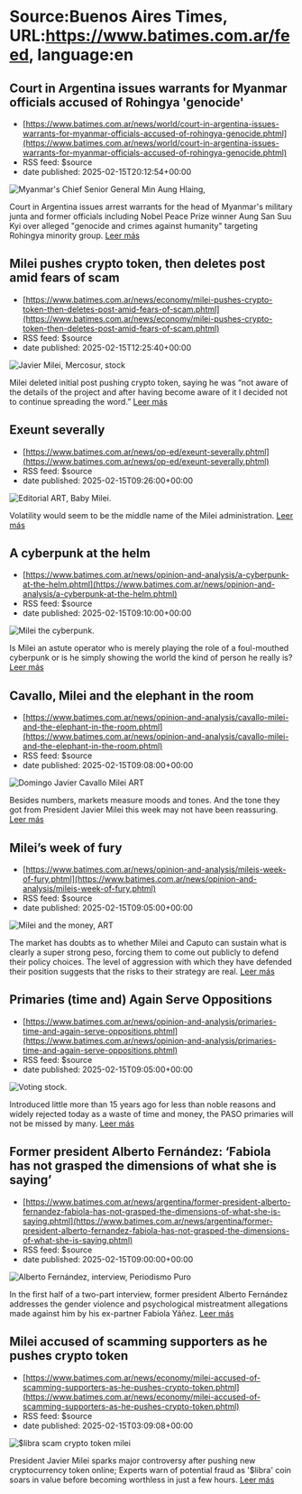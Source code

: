 # Source:Buenos Aires Times, URL:https://www.batimes.com.ar/feed, language:en

## Court in Argentina issues warrants for Myanmar officials accused of Rohingya 'genocide'
 - [https://www.batimes.com.ar/news/world/court-in-argentina-issues-warrants-for-myanmar-officials-accused-of-rohingya-genocide.phtml](https://www.batimes.com.ar/news/world/court-in-argentina-issues-warrants-for-myanmar-officials-accused-of-rohingya-genocide.phtml)
 - RSS feed: $source
 - date published: 2025-02-15T20:12:54+00:00

<p><img src="https://fotos.perfil.com/2025/02/15/trim/540/304/myanmars-chief-senior-general-min-aung-hlaing-1968011.jpg" alt="Myanmar's Chief Senior General Min Aung Hlaing," /></p>Court in Argentina issues arrest warrants for the head of Myanmar's military junta and former officials including Nobel Peace Prize winner Aung San Suu Kyi over alleged "genocide and crimes against humanity" targeting Rohingya minority group.
 <a href="https://www.batimes.com.ar/news/world/court-in-argentina-issues-warrants-for-myanmar-officials-accused-of-rohingya-genocide.phtml">Leer más</a>

## Milei pushes crypto token, then deletes post amid fears of scam
 - [https://www.batimes.com.ar/news/economy/milei-pushes-crypto-token-then-deletes-post-amid-fears-of-scam.phtml](https://www.batimes.com.ar/news/economy/milei-pushes-crypto-token-then-deletes-post-amid-fears-of-scam.phtml)
 - RSS feed: $source
 - date published: 2025-02-15T12:25:40+00:00

<p><img src="https://fotos.perfil.com/2025/02/15/trim/540/304/javier-milei-mercosur-stock-1967849.jpg" alt="Javier Milei, Mercosur, stock" /></p>Milei deleted initial post pushing crypto token, saying he was “not aware of the details of the project and after having become aware of it I decided not to continue spreading the word.”
 <a href="https://www.batimes.com.ar/news/economy/milei-pushes-crypto-token-then-deletes-post-amid-fears-of-scam.phtml">Leer más</a>

## Exeunt severally
 - [https://www.batimes.com.ar/news/op-ed/exeunt-severally.phtml](https://www.batimes.com.ar/news/op-ed/exeunt-severally.phtml)
 - RSS feed: $source
 - date published: 2025-02-15T09:26:00+00:00

<p><img src="https://fotos.perfil.com/2025/02/14/trim/540/304/editorial-art-1967078.jpg" alt="Editorial ART, Baby Milei." /></p>Volatility would seem to be the middle name of the Milei administration.
 <a href="https://www.batimes.com.ar/news/op-ed/exeunt-severally.phtml">Leer más</a>

## A cyberpunk at the helm
 - [https://www.batimes.com.ar/news/opinion-and-analysis/a-cyberpunk-at-the-helm.phtml](https://www.batimes.com.ar/news/opinion-and-analysis/a-cyberpunk-at-the-helm.phtml)
 - RSS feed: $source
 - date published: 2025-02-15T09:10:00+00:00

<p><img src="https://fotos.perfil.com/2025/02/14/trim/540/304/milei-the-cyberpunk-1967256.jpg" alt="Milei the cyberpunk." /></p>Is Milei an astute operator who is merely playing the role of a foul-mouthed cyberpunk or is he simply showing the world the kind of person he really is?
 <a href="https://www.batimes.com.ar/news/opinion-and-analysis/a-cyberpunk-at-the-helm.phtml">Leer más</a>

## Cavallo, Milei and the elephant in the room
 - [https://www.batimes.com.ar/news/opinion-and-analysis/cavallo-milei-and-the-elephant-in-the-room.phtml](https://www.batimes.com.ar/news/opinion-and-analysis/cavallo-milei-and-the-elephant-in-the-room.phtml)
 - RSS feed: $source
 - date published: 2025-02-15T09:08:00+00:00

<p><img src="https://fotos.perfil.com/2025/02/14/trim/540/304/domingo-javier-cavallo-milei-art-1967058.jpg" alt="Domingo Javier Cavallo Milei ART" /></p>Besides numbers, markets measure moods and tones. And the tone they got from President Javier Milei this week may not have been reassuring. <a href="https://www.batimes.com.ar/news/opinion-and-analysis/cavallo-milei-and-the-elephant-in-the-room.phtml">Leer más</a>

## Milei’s week of fury
 - [https://www.batimes.com.ar/news/opinion-and-analysis/mileis-week-of-fury.phtml](https://www.batimes.com.ar/news/opinion-and-analysis/mileis-week-of-fury.phtml)
 - RSS feed: $source
 - date published: 2025-02-15T09:05:00+00:00

<p><img src="https://fotos.perfil.com/2025/02/14/trim/540/304/milei-and-the-money-art-1967056.jpg" alt="Milei and the money, ART" /></p>The market has doubts as to whether Milei and Caputo can sustain what is clearly a super strong peso, forcing them to come out publicly to defend their policy choices. The level of aggression with which they have defended their position suggests that the risks to their strategy are real.  <a href="https://www.batimes.com.ar/news/opinion-and-analysis/mileis-week-of-fury.phtml">Leer más</a>

## Primaries (time and) Again Serve Oppositions
 - [https://www.batimes.com.ar/news/opinion-and-analysis/primaries-time-and-again-serve-oppositions.phtml](https://www.batimes.com.ar/news/opinion-and-analysis/primaries-time-and-again-serve-oppositions.phtml)
 - RSS feed: $source
 - date published: 2025-02-15T09:05:00+00:00

<p><img src="https://fotos.perfil.com/2025/02/14/trim/540/304/voting-stock-1967274.jpg" alt="Voting stock." /></p>Introduced little more than 15 years ago for less than noble reasons and widely rejected today as a waste of time and money, the PASO primaries will not be missed by many.
 <a href="https://www.batimes.com.ar/news/opinion-and-analysis/primaries-time-and-again-serve-oppositions.phtml">Leer más</a>

## Former president Alberto Fernández: ‘Fabiola has not grasped the dimensions of what she is saying’
 - [https://www.batimes.com.ar/news/argentina/former-president-alberto-fernandez-fabiola-has-not-grasped-the-dimensions-of-what-she-is-saying.phtml](https://www.batimes.com.ar/news/argentina/former-president-alberto-fernandez-fabiola-has-not-grasped-the-dimensions-of-what-she-is-saying.phtml)
 - RSS feed: $source
 - date published: 2025-02-15T09:00:00+00:00

<p><img src="https://fotos.perfil.com/2025/02/14/trim/540/304/alberto-fernandez-interview-periodismo-puro-1967067.jpg" alt="Alberto Fernández, interview, Periodismo Puro" /></p>In the first half of a two-part interview, former president Alberto Fernández addresses the gender violence and psychological mistreatment allegations made against him by his ex-partner Fabiola Yáñez. <a href="https://www.batimes.com.ar/news/argentina/former-president-alberto-fernandez-fabiola-has-not-grasped-the-dimensions-of-what-she-is-saying.phtml">Leer más</a>

## Milei accused of scamming supporters as he pushes crypto token
 - [https://www.batimes.com.ar/news/economy/milei-accused-of-scamming-supporters-as-he-pushes-crypto-token.phtml](https://www.batimes.com.ar/news/economy/milei-accused-of-scamming-supporters-as-he-pushes-crypto-token.phtml)
 - RSS feed: $source
 - date published: 2025-02-15T03:09:08+00:00

<p><img src="https://fotos.perfil.com/2025/02/15/trim/540/304/libra-scam-crypto-token-milei-1967779.jpg" alt="$libra scam crypto token milei" /></p>President Javier Milei sparks major controversy after pushing new cryptocurrency token online; Experts warn of potential fraud as '$libra' coin soars in value before becoming worthless in just a few hours.
 <a href="https://www.batimes.com.ar/news/economy/milei-accused-of-scamming-supporters-as-he-pushes-crypto-token.phtml">Leer más</a>

